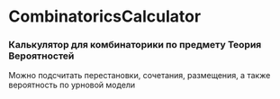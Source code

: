 # CombinatoricsCalculator
### Калькулятор для комбинаторики по предмету Теория Вероятностей
Можно подсчитать перестановки, сочетания, размещения, а также вероятность по урновой модели